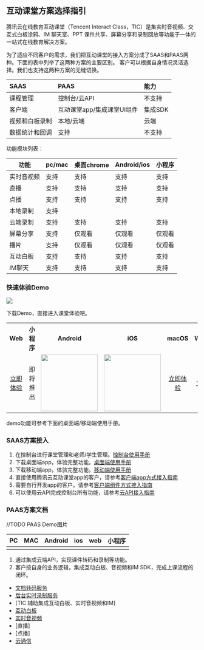 ## 互动课堂方案选择指引

腾讯云在线教育互动课堂（Tencent Interact Class，TIC）是集实时音视频、交互式白板涂鸦、IM 聊天室、PPT 课件共享、屏幕分享和录制回放等功能于一体的一站式在线教育解决方案。

为了适应不同客户的需求，我们把互动课堂的接入方案分成了SAAS和PAAS两种。下面的表中列举了这两种方案的主要区别。
客户可以根据自身情况灵活选择。我们也支持这两种方案的无缝切换。

|SAAS |  PAAS |能力
| :-- | :-- |  :-- |
| 课程管理 | 控制台/云API | 不支持 |
| 客户端 | 互动课堂app/集成课堂UI组件 | 集成SDK |
| 视频和白板录制 | 本地/云端 | 云端 |
| 数据统计和回调 | 支持 | 不支持 |

功能模块列表：

| 功能 | pc/mac | 桌面chrome | Android/ios | 小程序 |
| --- | --- | --- | --- | --- |
| 实时音视频 | 支持 | 支持 | 支持 | 支持 |
| 直播 | 支持 | 支持 | 支持 | 支持 |
| 点播 | 支持 | 支持 | 支持 | 支持 |
| 本地录制 | 支持 |  |   |  |
| 云端录制 | 支持 | 支持 | 支持 | 支持 |
| 屏幕分享 | 支持 | 仅观看 | 仅观看 | 仅观看 |
| 播片 | 支持 | 仅观看  | 仅观看 | 仅观看 |
| 互动白板 | 支持 | 支持 | 支持 | 支持 |
| IM聊天 | 支持 | 支持 | 支持 | 支持 |


### 快速体验Demo

![](https://main.qcloudimg.com/raw/ea3692fd322dbcc7d86c3fc3cc6d3c59.jpg)

下载Demo，直接进入课堂体验吧。

<table>
    <tr>
        <th style="text-align:center">Web</th>
        <th style="text-align:center">小程序</th>
        <th style="text-align:center">Android</th>
        <th style="text-align:center">iOS</th>
        <th style="text-align:center">macOS</th>
        <th style="text-align:center">Windows</th>
    </tr>
    <tr>
        <td style="text-align:center"><a href="https://tedu.qcloudtrtc.com/">立即体验</a></td>
        <td style="text-align:center">即将推出</td>
        <td style="text-align:center"><img src="https://main.qcloudimg.com/raw/c9619497d26c6d4ed75921ce2a298596.png" width="150"/></td>
        <td style="text-align:center"><img src="https://main.qcloudimg.com/raw/35664baf9512c57ac3c2b5436ab5d567.png" width="150"/></td>
        <td style="text-align:center"><a href="http://dldir1.qq.com/hudongzhibo/Saas/TClass_Demo.dmg">立即体验</a></td>
        <td style="text-align:center"><a href="http://dldir1.qq.com/hudongzhibo/Saas/TClass_Setup_Demo.exe">立即体验</a></td>
    </tr>
</table>


demo功能可参考下面的桌面端/移动端使用手册。

### SAAS方案接入

1. 在控制台进行课堂管理和老师/学生管理。[控制台使用手册](./SaaS/%e6%8e%a7%e5%88%b6%e5%8f%b0%e4%bd%bf%e7%94%a8%e6%89%8b%e5%86%8c.md)
2. 下载桌面端app，体验完整功能。[桌面端使用手册](./SaaS/%e4%ba%92%e5%8a%a8%e8%af%be%e5%a0%82SaaS%e6%a1%8c%e9%9d%a2%e7%ab%af%e4%bd%bf%e7%94%a8%e6%89%8b%e5%86%8c.md)
3. 下载移动端app，体验完整功能。[移动端使用手册](./SaaS/%e4%ba%92%e5%8a%a8%e8%af%be%e5%a0%82SaaS%e7%a7%bb%e5%8a%a8%e7%ab%afApp%e4%bd%bf%e7%94%a8%e6%89%8b%e5%86%8c.md)
4. 直接使用腾讯云互动课堂app的客户，请参考[客户端app方式接入指南](./SaaS/SaaS%e5%ae%a2%e6%88%b7%e7%ab%af%e6%8e%a5%e5%85%a5%e6%8c%87%e5%bc%95%e6%89%8b%e5%86%8c.md)
5. 需要自行开发app的客户，请参考[客户端组件方式接入指南](./SaaS/%e4%ba%92%e5%8a%a8%e8%af%be%e5%a0%82%e7%bb%84%e4%bb%b6%e6%8e%a5%e5%85%a5%e6%8c%87%e5%bc%95%e6%89%8b%e5%86%8c.md)
6. 可以使用云API完成控制台所有功能，请参考[云API接入指南](./SaaS/%E6%93%8D%E4%BD%9C%E6%8C%87%E5%8D%97/%E4%BA%91API.md)

### PAAS方案文档

//TODO PAAS Demo图片

| PC | MAC | Android | ios | web | 小程序 |
| --- | --- | --- | --- | --- | --- |
|  |  |  |  |  |  |

1. 通过集成云端API，实现课件转码和录制等功能。
2. 客户按自身的业务逻辑，集成互动白板、音视频和IM SDK，完成上课流程的闭环。

- [文档转码服务](./PaaS/%E6%96%87%E6%A1%A3%E8%BD%AC%E7%A0%81.md)
- [后台实时录制服务](./PaaS/%E5%AE%9E%E6%97%B6%E5%BD%95%E5%88%B6.md)
- [TIC 辅助集成互动白板、实时音视频和IM]
- [互动白板](./PaaS/SDK文档/互动白板功能说明.md)
- [实时音视频](https://github.com/tencentyun/TRTCSDK)
- [直播]
- [点播]
- [云通信](https://github.com/tencentyun/TIMSDK)

